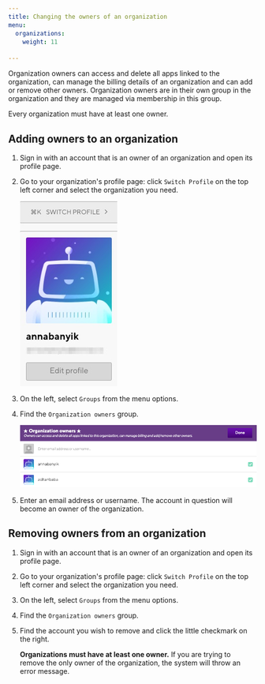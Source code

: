 ```yaml
---
title: Changing the owners of an organization
menu:
  organizations:
    weight: 11

---
```

Organization owners can access and delete all apps linked to the organization, can manage the billing details of an organization and can add or remove other owners. Organization owners are in their own group in the organization and they are managed via membership in this group.

Every organization must have at least one owner.

## Adding owners to an organization

1. Sign in with an account that is an owner of an organization and open its profile page.
2. Go to your organization's profile page: click `Switch Profile` on the top left corner and select the organization you need.

   ![](/img/switch-profile-2.jpg)
3. On the left, select `Groups` from the menu options.
4. Find the `Organization owners` group.

   ![](/img/add-owner.png)
5. Enter an email address or username. The account in question will become an owner of the organization.

## Removing owners from an organization

1. Sign in with an account that is an owner of an organization and open its profile page.
2. Go to your organization's profile page: click `Switch Profile` on the top left corner and select the organization you need.
3. On the left, select `Groups` from the menu options.
4. Find the `Organization owners` group.
5. Find the account you wish to remove and click the little checkmark on the right.

   **Organizations must have at least one owner.** If you are trying to remove the only owner of the organization, the system will throw an error message.
